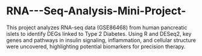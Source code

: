 # RNA---Seq-Analysis-Mini-Project-
This project analyzes RNA-seq data (GSE86468) from human pancreatic islets to identify DEGs linked to Type 2 Diabetes. Using R and DESeq2, key genes and pathways in insulin signaling, inflammation, and cellular structure were uncovered, highlighting potential biomarkers for precision therapy.
